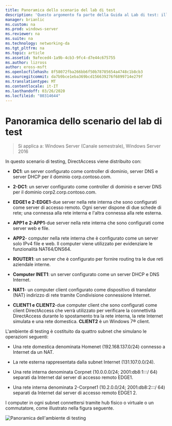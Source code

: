 ```yaml
---
title: Panoramica dello scenario del lab di test
description: 'Questo argomento fa parte della Guida al Lab di test: illustra una distribuzione multisito di DirectAccess per Windows Server 2016'
manager: brianlic
ms.custom: na
ms.prod: windows-server
ms.reviewer: na
ms.suite: na
ms.technology: networking-da
ms.tgt_pltfrm: na
ms.topic: article
ms.assetid: 9afeced4-1a9b-4cb3-9fc4-d7e44c675755
ms.author: lizross
author: eross-msft
ms.openlocfilehash: 8f58072fba266bb6f50b78785654a4748c1b8cb3
ms.sourcegitcommit: da7b9bce1eba369bcd156639276f6899714e279f
ms.translationtype: MT
ms.contentlocale: it-IT
ms.lasthandoff: 03/26/2020
ms.locfileid: "80314644"
---
```

# <a name="overview-of-the-test-lab-scenario"></a>Panoramica dello scenario del lab di test

>Si applica a: Windows Server (Canale semestrale), Windows Server 2016

In questo scenario di testing, DirectAccess viene distribuito con:  
  
-   **DC1**: un server configurato come controller di dominio, server DNS e server DHCP per il dominio corp.contoso.com.  
  
-   **2-DC1**: un server configurato come controller di dominio e server DNS per il dominio corp2.corp.contoso.com.  
  
-   **EDGE1 e 2-EDGE1**-due server nella rete interna che sono configurati come server di accesso remoto. Ogni server dispone di due schede di rete; una connessa alla rete interna e l'altra connessa alla rete esterna.  
  
-   **APP1 e 2-APP1**-due server nella rete interna che sono configurati come server web e file.  
  
-   **APP2**- computer nella rete interna che è configurato come un server solo IPv4 file e web. Il computer viene utilizzato per evidenziare le funzionalità NAT64/DNS64.  
  
-   **ROUTER1**: un server che è configurato per fornire routing tra le due reti aziendale interne.  
  
-   **Computer INET1**: un server configurato come un server DHCP e DNS Internet.  
  
-   **NAT1**- un computer client configurato come dispositivo di translator (NAT) indirizzo di rete tramite Condivisione connessione Internet.  
  
-   **CLIENT1 e CLIENT2**-due computer client che sono configurati come client DirectAccess che verrà utilizzato per verificare la connettività DirectAccess durante lo spostamento tra la rete interna, la rete Internet simulata e una rete domestica. **CLIENT2** è un Windows 7&reg;  client.  
  
L'ambiente di testing è costituito da quattro subnet che simulano le operazioni seguenti:  
  
-   Una rete domestica denominata Homenet (192.168.137.0/24) connesso a Internet da un NAT.  
  
-   La rete esterna rappresentata dalla subnet Internet (131.107.0.0/24).  
  
-   Una rete interna denominata Corpnet (10.0.0.0/24; 2001:db8:1:::/ 64) separati da Internet dal server di accesso remoto EDGE1.  
  
-   Una rete interna denominata 2-Corpnet1 (10.2.0.0/24; 2001:db8:2:::/ 64) separati da Internet dal server di accesso remoto EDGE1 2.  
  
I computer in ogni subnet connettersi tramite hub fisico o virtuale o un commutatore, come illustrato nella figura seguente.  
  
![Panoramica dell'ambiente di testing](../../../media/Overview-of-the-Test-Lab-Scenario_4/TLG_DA_Multisite.png)  
  


